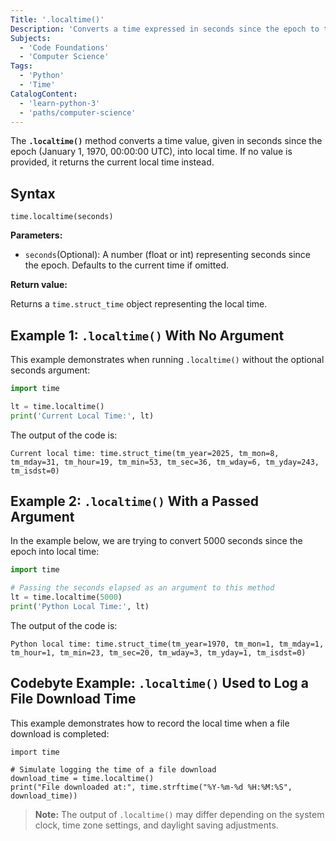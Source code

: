 ```yaml
---
Title: '.localtime()'
Description: 'Converts a time expressed in seconds since the epoch to the local time.'
Subjects:
  - 'Code Foundations'
  - 'Computer Science'
Tags:
  - 'Python'
  - 'Time'
CatalogContent:
  - 'learn-python-3'
  - 'paths/computer-science'
---
```


The **`.localtime()`** method converts a time value, given in seconds since the epoch (January 1, 1970, 00:00:00 UTC), into local time. If no value is provided, it returns the current local time instead.

## Syntax

```pseudo
time.localtime(seconds)
```

**Parameters:**

- `seconds`(Optional): A number (float or int) representing seconds since the epoch. Defaults to the current time if omitted.

**Return value:**

Returns a `time.struct_time` object representing the local time.

## Example 1: `.localtime()` With No Argument

This example demonstrates when running `.localtime()` without the optional seconds argument:

```py
import time

lt = time.localtime()
print('Current Local Time:', lt)
```

The output of the code is:

```shell
Current local time: time.struct_time(tm_year=2025, tm_mon=8, tm_mday=31, tm_hour=19, tm_min=53, tm_sec=36, tm_wday=6, tm_yday=243, tm_isdst=0)
```

## Example 2: `.localtime()` With a Passed Argument

In the example below, we are trying to convert 5000 seconds since the epoch into local time:

```py
import time

# Passing the seconds elapsed as an argument to this method
lt = time.localtime(5000)
print('Python Local Time:', lt)
```

The output of the code is:

```shell
Python local time: time.struct_time(tm_year=1970, tm_mon=1, tm_mday=1, tm_hour=1, tm_min=23, tm_sec=20, tm_wday=3, tm_yday=1, tm_isdst=0)
```

## Codebyte Example: `.localtime()` Used to Log a File Download Time

This example demonstrates how to record the local time when a file download is completed:

```codebyte/python
import time

# Simulate logging the time of a file download
download_time = time.localtime()
print("File downloaded at:", time.strftime("%Y-%m-%d %H:%M:%S", download_time))
```

> **Note:** The output of `.localtime()` may differ depending on the system clock, time zone settings, and daylight saving adjustments.
